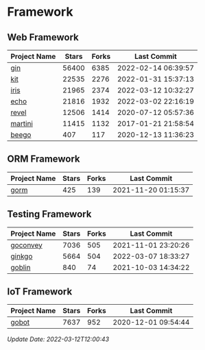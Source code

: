 # Framework

## Web Framework
| Project Name | Stars | Forks | Last Commit |
| ------------ | ----- | ----- | ----------- |
| [gin](https://github.com/gin-gonic/gin) | 56400 | 6385 | 2022-02-14 06:39:57 |
| [kit](https://github.com/go-kit/kit) | 22535 | 2276 | 2022-01-31 15:37:13 |
| [iris](https://github.com/kataras/iris) | 21965 | 2374 | 2022-03-12 10:32:27 |
| [echo](https://github.com/labstack/echo) | 21816 | 1932 | 2022-03-02 22:16:19 |
| [revel](https://github.com/revel/revel) | 12506 | 1414 | 2020-07-12 05:57:36 |
| [martini](https://github.com/go-martini/martini) | 11415 | 1132 | 2017-01-21 21:58:54 |
| [beego](https://github.com/astaxie/beego) | 407 | 117 | 2020-12-13 11:36:23 |

## ORM Framework
| Project Name | Stars | Forks | Last Commit |
| ------------ | ----- | ----- | ----------- |
| [gorm](https://github.com/jinzhu/gorm) | 425 | 139 | 2021-11-20 01:15:37 |

## Testing Framework
| Project Name | Stars | Forks | Last Commit |
| ------------ | ----- | ----- | ----------- |
| [goconvey](https://github.com/smartystreets/goconvey) | 7036 | 505 | 2021-11-01 23:20:26 |
| [ginkgo](https://github.com/onsi/ginkgo) | 5664 | 504 | 2022-03-07 18:33:27 |
| [goblin](https://github.com/franela/goblin) | 840 | 74 | 2021-10-03 14:34:22 |

## IoT Framework
| Project Name | Stars | Forks | Last Commit |
| ------------ | ----- | ----- | ----------- |
| [gobot](https://github.com/hybridgroup/gobot) | 7637 | 952 | 2020-12-01 09:54:44 |

*Update Date: 2022-03-12T12:00:43*